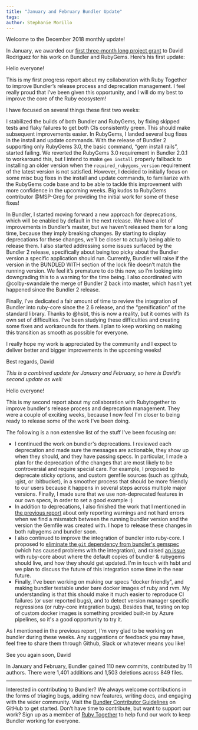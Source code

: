 ```yaml
---
title: "January and February Bundler Update"
tags:
author: Stephanie Morillo
---
```


Welcome to the December 2018 monthly update!

In January, we awarded our [first three-month long project grant](https://rubytogether.org/projects) to David Rodriguez for his work on Bundler and RubyGems. Here’s his first update:

Hello everyone!

This is my first progress report about my collaboration with Ruby Together to improve Bundler’s release process and deprecation management. I feel really proud that I’ve been given this opportunity, and I will do my best to improve the core of the Ruby ecosystem!

I have focused on several things these first two weeks:

I stabilized the builds of both Bundler and RubyGems, by fixing skipped tests and flaky failures to get both CIs consistently green. This should make subsequent improvements easier. In RubyGems, I landed several bug fixes in the install and update commands. With the release of Bundler 2 supporting only RubyGems 3.0, the basic command, “gem install rails”, started failing. We reverted the RubyGems 3.0 requirement in Bundler 2.0.1 to workaround this, but I intend to make `gem install` properly fallback to installing an older version when the `required_rubygems_version` requirement of the latest version is not satisfied. However, I decided to initially focus on some misc bug fixes in the install and update commands, to familiarize with the RubyGems code base and to be able to tackle this improvement with more confidence in the upcoming weeks. Big kudos to RubyGems contributor @MSP-Greg for providing the initial work for some of these fixes!

In Bundler, I started moving forward a new approach for deprecations, which will be enabled by default in the next release. We have a lot of improvements in Bundler’s master, but we haven’t released them for a long time, because they imply breaking changes. By starting to display deprecations for these changes, we’ll be closer to actually being able to release them. I also started addressing some issues surfaced by the Bundler 2 release, specifically about being too picky about the Bundler version a specific application should run. Currently, Bundler will raise if the version in the BUNDLED WITH section of the lock file doesn’t match the running version. We feel it’s premature to do this now, so I’m looking into downgrading this to a warning for the time being. I also coordinated with @colby-swandale the merge of Bundler 2 back into master, which hasn’t yet happened since the Bundler 2 release.

Finally, I’ve dedicated a fair amount of time to review the integration of Bundler into ruby-core since the 2.6 release, and the “gemification” of the standard library. Thanks to @hsbt, this is now a reality, but it comes with its own set of difficulties. I’ve been studying these difficulties and creating some fixes and workarounds for them. I plan to keep working on making this transition as smooth as possible for everyone.

I really hope my work is appreciated by the community and I expect to deliver better and bigger improvements in the upcoming weeks!

Best regards,
David

_This is a combined update for January and February, so here is David’s second update as well:_

Hello everyone!

This is my second report about my collaboration with Rubytogether to improve bundler's release process and deprecation management. They were a couple of exciting weeks, because I now feel I'm closer to being ready to release some of the work I've been doing.

The following is a non extensive list of the stuff I've been focusing on:

* I continued the work on bundler's deprecations. I reviewed each deprecation and made sure the messages are actionable, they show up when they should, and they have passing specs. In particular, I made a plan for the deprecation of the changes that are most likely to be controversial and require special care. For example, I proposed to deprecate sticky options, and custom gemfile sources (such as :github, :gist, or :bitbucket), in a smoother process that should be more friendly to our users because it happens in several steps across multiple major versions. Finally, I made sure that we use non-deprecated features in our own specs, in order to set a good example :)
* In addition to deprecations, I also finished the work that I mentioned in [the previous report]() about only reporting warnings and not hard errors when we find a mismatch between the running bundler version and the version the Gemfile was created with. I hope to release these changes in both rubygems and bundler soon.
* I also continued to improve the integration of bundler into ruby-core. I proposed to [eliminate the `git` dependency from bundler's gemspec](https://github.com/rubygems/bundler/pull/6985) (which has caused problems with the integration), and raised [an issue](https://bugs.ruby-lang.org/issues/15610) with ruby-core about where the default copies of bundler & rubygems should live, and how they should get updated. I'm in touch with hsbt and we plan to discuss the future of this integration some time in the near future.
* Finally, I've been working on making our specs "docker friendly", and making bundler testable under bare docker images of ruby and rvm. My understanding is that this should make it much easier to reproduce CI failures (or user reported bugs), and to detect version manager specific regressions (or ruby-core integration bugs). Besides that, testing on top of custom docker images is something provided built-in by Azure pipelines, so it's a good opportunity to try it.

As I mentioned in the previous report, I'm very glad to be working on bundler during these weeks. Any suggestions or feedback you may have, feel free to share them through Github, Slack or whatever means you like!

See you again soon,
David

In January and February, Bundler gained 110 new commits, contributed by 11 authors. There were 1,401 additions and 1,503 deletions across 849 files.

---

Interested in contributing to Bundler? We always welcome contributions in the forms of triaging bugs, adding new features, writing docs, and engaging with the wider community. Visit the [Bundler Contributor Guidelines](/doc/readme.html) on GitHub to get started. Don’t have time to contribute, but want to support our work? Sign up as a member of [Ruby Together](https://rubytogether.org/) to help fund our work to keep Bundler working for everyone.
